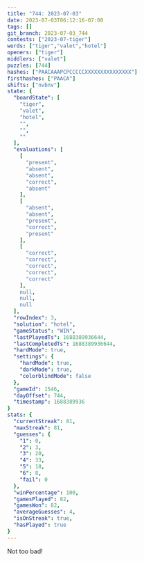 ```yaml
---
title: "744: 2023-07-03"
date: 2023-07-03T06:12:16-07:00
tags: []
git_branch: 2023-07-03_744
contests: ["2023-07-tiger"]
words: ["tiger","valet","hotel"]
openers: ["tiger"]
middlers: ["valet"]
puzzles: [744]
hashes: ["PAACAAAPCPCCCCCXXXXXXXXXXXXXXX"]
firsthashes: ["PAACA"]
shifts: ["nvbnv"]
state: {
  "boardState": [
    "tiger",
    "valet",
    "hotel",
    "",
    "",
    ""
  ],
  "evaluations": [
    [
      "present",
      "absent",
      "absent",
      "correct",
      "absent"
    ],
    [
      "absent",
      "absent",
      "present",
      "correct",
      "present"
    ],
    [
      "correct",
      "correct",
      "correct",
      "correct",
      "correct"
    ],
    null,
    null,
    null
  ],
  "rowIndex": 3,
  "solution": "hotel",
  "gameStatus": "WIN",
  "lastPlayedTs": 1688389936644,
  "lastCompletedTs": 1688389936644,
  "hardMode": true,
  "settings": {
    "hardMode": true,
    "darkMode": true,
    "colorblindMode": false
  },
  "gameId": 1546,
  "dayOffset": 744,
  "timestamp": 1688389936
}
stats: {
  "currentStreak": 81,
  "maxStreak": 81,
  "guesses": {
    "1": 0,
    "2": 3,
    "3": 20,
    "4": 33,
    "5": 18,
    "6": 8,
    "fail": 0
  },
  "winPercentage": 100,
  "gamesPlayed": 82,
  "gamesWon": 82,
  "averageGuesses": 4,
  "isOnStreak": true,
  "hasPlayed": true
}
---
```

<!-- more -->
Not too bad!
